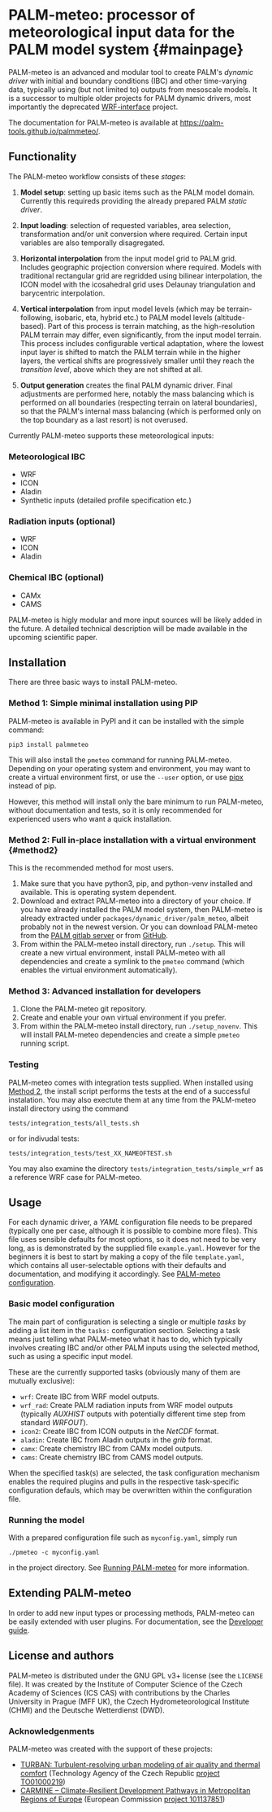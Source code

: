 # PALM-meteo: processor of meteorological input data for the PALM model system                  {#mainpage}

PALM-meteo is an advanced and modular tool to create PALM's *dynamic driver*
with initial and boundary conditions (IBC) and other time-varying data,
typically using (but not limited to) outputs from mesoscale models. It is
a successor to multiple older projects for PALM dynamic drivers, most
importantly the deprecated
[WRF-interface](https://gitlab.palm-model.org/dynamic_driver/wrf_interface)
project.

The documentation for PALM-meteo is available at
https://palm-tools.github.io/palmmeteo/.

## Functionality

The PALM-meteo workflow consists of these _stages_:

1. **Model setup**: setting up basic items such as the PALM model domain.
   Currently this requireds providing the already prepared PALM *static
   driver*.

2. **Input loading**: selection of requested variables, area selection,
   transformation and/or unit conversion where required. Certain input
   variables are also temporally disagregated.

3. **Horizontal interpolation** from the input model grid to PALM grid.
   Includes geographic projection conversion where required. Models with
   traditional rectangular grid are regridded using bilinear interpolation, the
   ICON model with the icosahedral grid uses Delaunay triangulation and
   barycentric interpolation.

4. **Vertical interpolation** from input model levels (which may be
   terrain-following, isobaric, eta, hybrid etc.) to PALM model levels
   (altitude-based). Part of this process is terrain matching, as the
   high-resolution PALM terrain may differ, even significantly, from the input
   model terrain. This process includes configurable vertical adaptation, where
   the lowest input layer is shifted to match the PALM terrain while in the
   higher layers, the vertical shifts are progressively smaller until they
   reach the _transition level_, above which they are not shifted at all.

5. **Output generation** creates the final PALM dynamic driver. Final
   adjustments are performed here, notably the mass balancing which is
   performed on all boundaries (respecting terrain on lateral boundaries), so
   that the PALM's internal mass balancing (which is performed only on the top
   boundary as a last resort) is not overused.

Currently PALM-meteo supports these meteorological inputs:

### Meteorological IBC
- WRF
- ICON
- Aladin
- Synthetic inputs (detailed profile specification etc.)

### Radiation inputs (optional)
- WRF
- ICON
- Aladin

### Chemical IBC (optional)
- CAMx
- CAMS

PALM-meteo is higly modular and more input sources will be likely added in the
future. A detailed technical description will be made available in the upcoming
scientific paper.

## Installation

There are three basic ways to install PALM-meteo.

### Method 1: Simple minimal installation using PIP

PALM-meteo is available in PyPI and it can be installed with the simple
command:

    pip3 install palmmeteo

This will also install the `pmeteo` command for running PALM-meteo.
Depending on your operating system and environment, you may want to create
a virtual environment first, or use the `--user` option, or use
[pipx](https://pipx.pypa.io/) instead of pip.

However, this method will install only the bare minimum to run PALM-meteo,
without documentation and tests, so it is only recommended for experienced
users who want a quick installation.

### Method 2: Full in-place installation with a virtual environment {#method2}

This is the recommended method for most users.

1. Make sure that you have python3, pip, and python-venv installed and available.
   This is operating system dependent.
2. Download and extract PALM-meteo into a directory of your choice. If you have
   already installed the PALM model system, then PALM-meteo is already
   extracted under `packages/dynamic_driver/palm_meteo`, albeit probably not in
   the newest version. Or you can download PALM-meteo from the
   [PALM gitlab server](https://gitlab.palm-model.org/dynamic_driver/palm_meteo)
   or from
   [GitHub](https://github.com/rolicot/palmmeteo/releases).
3. From within the PALM-meteo install directory, run `./setup`. This will
   create a new virtual environment, install PALM-meteo with all dependencies
   and create a symlink to the `pmeteo` command (which enables the virtual
   environment automatically).

### Method 3: Advanced installation for developers

1. Clone the PALM-meteo git repository.
2. Create and enable your own virtual environment if you prefer.
3. From within the PALM-meteo install directory, run `./setup_novenv`. This will
   install PALM-meteo dependencies and create a simple `pmeteo` running script.

### Testing

PALM-meteo comes with integration tests supplied.  When installed using [Method
2](#method2), the install script performs the tests at the end of a successful
instalation. You may also exectute them at any time from the PALM-meteo install
directory using the command

    tests/integration_tests/all_tests.sh

or for indivudal tests:

    tests/integration_tests/test_XX_NAMEOFTEST.sh

You may also examine the directory `tests/integration_tests/simple_wrf` as
a reference WRF case for PALM-meteo.

## Usage

For each dynamic driver, a *YAML* configuration file needs to be prepared
(typically one per case, although it is possible to combine more files). This
file uses sensible defaults for most options, so it does not need to be very
long, as is demonstrated by the supplied file `example.yaml`. However for the
beginners it is best to start by making a copy of the file `template.yaml`,
which contains all user-selectable options with their defaults and
documentation, and modifying it accordingly. See
[PALM-meteo configuration](docs/pages/configuration.md).

### Basic model configuration

The main part of configuration is selecting a single or multiple *tasks* by
adding a list item in the `tasks:` configuration section.  Selecting a task
means just telling what PALM-meteo what it has to do, which typically involves
creating IBC and/or other PALM inputs using the selected method, such as using
a specific input model.

These are the currently supported tasks (obviously many of them are mutually
 exclusive):
 
- `wrf`: Create IBC from WRF model outputs.
- `wrf_rad`: Create PALM radiation inputs from WRF model outputs (typically
  *AUXHIST* outputs with potentially different time step from standard
  *WRFOUT*).
- `icon2`:   Create IBC from ICON outputs in the *NetCDF* format.
- `aladin`:  Create IBC from Aladin outputs in the *grib* format.
- `camx`:    Create chemistry IBC from CAMx model outputs.
- `cams`:    Create chemistry IBC from CAMS model outputs.

When the specified task(s) are selected, the task configuration mechanism
enables the required plugins and pulls in the respective task-specific
configuration defauls, which may be overwritten within the configuration file.

### Running the model

With a prepared configuration file such as `myconfig.yaml`, simply run

    ./pmeteo -c myconfig.yaml

in the project directory. See [Running PALM-meteo](docs/pages/running.md) for
more information.

## Extending PALM-meteo

In order to add new input types or processing methods, PALM-meteo can be easily
extended with user plugins. For documentation, see the
[Developer guide](docs/pages/extending.md).

## License and authors

PALM-meteo is distributed under the GNU GPL v3+ license (see the `LICENSE`
file).  It was created by the Institute of Computer Science of the Czech
Academy of Sciences (ICS CAS) with contributions by the Charles University
in Prague (MFF UK), the Czech Hydrometeorological Institute (CHMI) and the Deutsche
Wetterdienst (DWD).

### Acknowledgenments

PALM-meteo was created with the support of these projects:

- [TURBAN: Turbulent-resolving urban modeling of air quality and thermal comfort](https://project-turban.eu/)
  (Technology Agency of the Czech Republic
  [project TO01000219](https://starfos.tacr.cz/en/projekty/TO01000219))
- [CARMINE – Climate-Resilient Development Pathways in Metropolitan Regions of Europe](https://carmine-project.eu/)
  (European Commission
  [project 101137851](https://cordis.europa.eu/projects/101137851))
